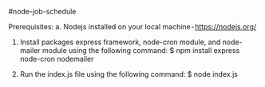 #node-job-schedule

Prerequisites:
a. Nodejs installed on your local machine - https://nodejs.org/

1. Install packages express framework, node-cron module, and node-mailer module using the following command:
    $ npm install express node-cron nodemailer

2. Run the index.js file using the following command:
    $ node index.js
